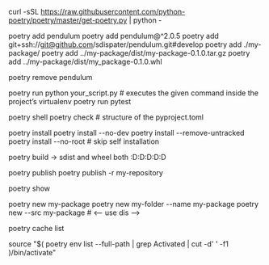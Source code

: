 curl -sSL https://raw.githubusercontent.com/python-poetry/poetry/master/get-poetry.py | python -

poetry add pendulum
poetry add pendulum@^2.0.5
poetry add git+ssh://git@github.com/sdispater/pendulum.git#develop
poetry add ./my-package/
poetry add ../my-package/dist/my-package-0.1.0.tar.gz
poetry add ../my-package/dist/my_package-0.1.0.whl

poetry remove pendulum

poetry run python your_script.py  # executes the given command inside the project’s virtualenv
poetry run pytest 

poetry shell
poetry check #  structure of the pyproject.toml

poetry install
poetry install --no-dev
poetry install --remove-untracked
poetry install --no-root # skip self installation

poetry build  -> sdist and wheel both :D:D:D:D:D

poetry publish
poetry publish -r my-repository

poetry show

poetry new my-package
poetry new my-folder --name my-package
poetry new --src my-package   # <-- use dis -->

poetry cache list


source "$( poetry env list --full-path | grep Activated | cut -d' ' -f1 )/bin/activate"